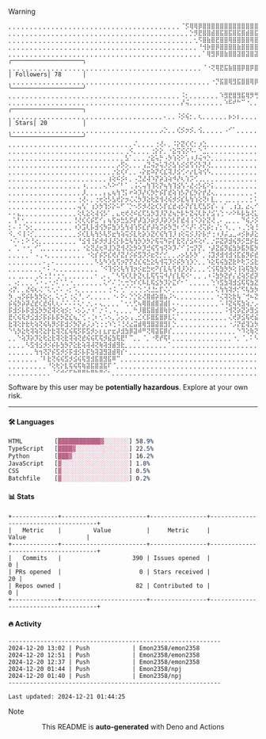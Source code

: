 > [!WARNING]
> ```
> ⡀⡀⡀⡀⡀⡀⡀⡀⡀⡀⡀⡀⡀⡀⡀⡀⡀⡀⡀⡀⡀⡀⡀⡀⡀⡀⡀⡀⡀⡀⡀⡀⡀⡀⡀⡀⡀⡀⡀⡀⠈⡫⢿⢿⡿⣿⣿⣿⣿⣿⣿⣿⣿⣿⣿⣿⣿⣿⣿⣿⣿⣿⣿⣿⣿⣿⣿⣿⣿⣿⣿⣿⣿⣿⣿⣿⣿⣿⣿⣿⣿⣿⣿⣿⣿⣿⣿⣿⣿  
> ⡀⡀⡀⡀⡀⡀⡀⡀⡀⡀⡀⡀⡀⡀⡀⡀⡀⡀⡀⡀⡀⡀⡀⡀⡀⡀⡀⡀⡀⡀⡀⡀⡀⡀⡀⡀⡀⡀⡀⡀⡀⡀⡑⡻⣟⣿⣿⣾⣿⣯⣿⣯⣿⣯⣿⣾⣿⣯⣿⣿⣽⣿⣽⣿⣽⣿⣽⣿⣽⣿⣽⣿⣽⣿⣽⣿⣽⣿⣽⣿⣽⣿⣽⣿⣽⣷⣿⣷⣿  
> ⡀⡀⡀⡀⡀⡀⡀⡀⡀⡀⡀⡀⡀⡀⡀⡀⡀⡀⡀⡀⡀⡀⡀⡀⡀⡀⡀⡀⡀⡀⡀⡀⡀⡀⡀⡀⡀⡀⡀⡀⡀⡀⡀⢂⠫⣿⣷⣿⣟⣿⣿⢿⣿⣿⣿⣿⢿⣿⢿⣻⣿⣿⢿⣿⡿⣿⣿⢿⣿⡿⣿⣿⢿⣿⢿⣿⢿⣿⢿⣿⢿⣿⢿⣿⢿⣿⡿⣿⣿  
> ⡀⡀⡀⡀⡀⡀⡀⡀⡀⡀⡀⡀⡀⡀⡀⡀⡀⡀⡀⡀⡀⡀⡀⡀⡀⡀⡀⡀⡀⡀⡀⡀⡀⡀⡀⡀⡀⡀⡀⡀⡀⡀⡀⡀⠘⢺⡷⣿⡿⣿⣿⣿⣿⣷⣿⣿⣿⣿⣿⣿⣿⣿⣿⣿⣿⣿⢿⣿⡿⣿⡿⣿⡿⣿⡿⣿⡿⣿⡿⣿⡿⣿⡿⣿⣿⢿⣿⣿⣿  
> ⡀⡀⡀⡀⡀⡀⡀⡀⡀⡀⡀⡀⡀⡀⡀⡀⡀⡀⡀⡀⡀⡀⡀⡀⡀⡀⡀⡀⡀⡀⡀⡀⡀⡀⡀⡀⡀⡀⡀⡀⡀⡀⡀⡀⡀⠁⢿⣻⡿⣿⣷⣿⣿⣽⣿⣽⣿⣽⣿⣿⣯⣷⣿⣷⣿⡿⣿⣟⣿⣟⡿⡻⡻⠝⡫⠋⢏⠛⢝⠫⠛⠏⡟⠯⠿⡻⡿⣾⢿  ╭────────────────────╮
> ⡀⡀⡀⡀⡀⡀⡀⡀⡀⡀⡀⡀⡀⡀⡀⡀⡀⡀⡀⡀⡀⡀⡀⡀⡀⡀⡀⡀⡀⡀⡀⡀⡀⡀⡀⡀⡀⡀⡀⡀⡀⡀⡀⡀⡀⠈⠐⢝⢿⣟⣯⣷⣿⣿⡿⣿⡿⣿⣿⣾⣿⢿⣻⣯⡷⡿⡛⠹⠈⠂⠊⡀⡀⡀⡀⡀⡀⡀⡀⡀⠁⠁⡀⠈⠈⡀⠊⠈⠝  │ Followers│ 78      │
> ⡀⡀⡀⡀⡀⡀⡀⡀⡀⡀⡀⡀⡀⡀⡀⡀⡀⡀⡀⡀⡀⡀⡀⡀⡀⡀⡀⡀⡀⡀⡀⡀⡀⡀⡀⡀⡀⡀⡀⡀⡀⡀⡀⡀⡀⡀⡀⠐⡙⣯⣿⢿⣻⣯⣿⣿⢿⡿⣷⢿⡽⠟⡋⠅⡁⡀⡀⡀⡀⡀⡀⡀⡀⡀⡀⡀⡀⡀⡀⡀⡀⡀⡀⡀⡀⡀⡀⡀⡀  ╰────────────────────╯
> ⡀⡀⡀⡀⡀⡀⡀⡀⡀⡀⡀⡀⡀⡀⡀⡀⡀⡀⡀⡀⡀⡀⡀⡀⡀⡀⡀⡀⡀⡀⡀⡀⡀⡀⡀⡀⡀⡀⡀⡀⠨⡂⡀⡀⡀⡀⡀⡀⡀⠱⣻⣟⣿⣻⣯⢿⡻⢛⠙⠑⡀⠁⡀⡀⡀⡀⡀⡀⡀⡀⡀⡀⡀⡀⡀⡀⡀⡀⡀⡀⡀⡀⡀⡀⡀⡀⡀⡀⡀  
> ⡀⡀⡀⡀⡀⡀⡀⡀⡀⡀⡀⡀⡀⡀⡀⡀⡀⡀⡀⡀⡀⡀⡀⡀⡀⡀⡀⡀⡀⡀⡀⡀⡀⡀⡀⡀⡀⡀⡀⡀⡜⢬⡀⡀⡀⡀⡀⡀⡀⡀⠱⠯⠞⠓⠉⠐⡀⡀⡀⡀⡀⡀⡀⡀⡀⡀⡀⡀⡀⡀⡀⡀⡀⡀⡀⡀⡀⡀⡀⡀⡀⡀⡀⡀⡀⡀⡀⡀⡀  ╭────────────────────╮
> ⡀⡀⡀⡀⡀⡀⡀⡀⡀⡀⡀⡀⡀⡀⡀⡀⡀⡀⡀⡀⡀⡀⡀⡀⡀⡀⡀⡀⡀⡀⡀⡀⡀⡀⡀⡀⠄⡀⡀⠨⡪⢮⡂⡀⢆⡀⡀⡀⡀⡀⡀⡦⡢⡆⡀⡀⡀⡀⡀⡀⡀⡀⡀⡀⡀⡀⡀⡀⡀⡀⡀⡀⡀⡀⡀⡀⡀⡀⡀⡀⡀⡀⡀⡀⡀⡀⡀⡀⡀  │ Stars│ 20          │
> ⡀⡀⡀⡀⡀⡀⡀⡀⡀⡀⡀⡀⡀⡀⡀⡀⡀⡀⡀⡀⡀⡀⡀⡀⡀⡀⡀⡀⡀⡀⡀⡀⡀⡀⡀⡠⡑⡀⡀⢎⡪⡲⡪⡀⢪⡀⡀⡀⡀⡀⠠⠊⠁⡀⡀⡀⡀⡀⡀⡀⡀⡀⡀⡀⡀⡀⡀⡀⡀⡀⡀⡀⡀⡀⡀⡀⡀⡀⡀⡀⡀⡀⡀⡀⡀⡀⡀⡀⡀  ╰────────────────────╯
> ⡀⡀⡀⡀⡀⡀⡀⡀⡀⡀⡀⡀⡀⡀⡀⡀⡀⡀⡀⡀⡀⡀⡀⡀⡀⡀⡀⡀⡀⠌⡀⡀⡀⡀⢐⢜⠄⡀⠨⡕⣝⢎⢎⡂⡰⣑⡀⡀⡀⡀⡀⡀⡀⡀⡀⡀⡀⡀⡀⡀⡀⡀⡀⡀⡀⡀⡀⡀⡀⡀⡀⡀⡀⡀⡀⡀⡀⡀⡀⡀⡀⡀⡀⡀⡀⡀⡀⡀⡀  
> ⡀⡀⡀⡀⡀⡀⡀⡀⡀⡀⡀⡀⡀⡀⡀⡀⡀⡀⡀⡀⡀⡀⡀⡀⡀⡀⡀⢀⠪⡀⡀⡀⡀⢐⡕⡕⡀⠐⣕⢭⢪⡪⠣⠄⠑⣈⡀⡀⡀⡀⡀⡀⡀⡀⡀⡀⡀⡀⡀⡀⡀⡀⡀⡀⡀⡀⡀⡀⡀⡀⡀⡀⡀⡀⡀⡀⡀⡀⡀⡀⡀⡀⡀⡀⡀⡀⡀⡀⡀  
> ⡀⡀⡀⡀⡀⡀⡀⡀⡀⡀⡀⡀⡀⡀⡀⡀⡀⡀⡀⡀⡀⡀⡀⡀⡀⡀⡀⣣⠁⡀⡀⡀⡐⣕⢥⡓⠠⡳⢱⢕⠕⢡⠰⡸⢬⠲⡑⡀⡀⡀⡀⡀⡀⡀⡀⡀⡀⡀⡀⡀⡀⡀⡀⡀⡀⡀⡀⡀⡀⡀⡀⡀⡀⡀⡀⡀⡀⡀⡀⡀⡀⡀⡀⡀⡀⡀⡀⡀⡀  
> ⡀⡀⡀⡀⡀⡀⡀⡀⡀⡀⡀⡀⡀⡀⡀⡀⡀⡀⡀⡀⡀⡀⡀⡀⡀⡠⡫⡢⡀⡀⡀⢠⣙⢬⡲⢥⡹⡪⣣⢣⡪⣪⢫⢪⡣⡝⢜⡀⡀⡀⡀⡀⡀⡀⡀⡀⡀⡀⡀⡀⡀⡀⡀⡀⡀⡀⡀⡀⡀⡀⡀⡀⡀⡀⡀⡀⡀⡀⡀⡀⡀⡀⡀⡀⡀⡀⡀⡀⡀  
> ⡀⡀⡀⡀⡀⡀⡀⡀⡀⡀⡀⡀⡀⡀⡀⡀⡀⡀⡀⡀⡀⡀⡀⡀⡐⣕⢎⠎⡀⡀⠠⡕⣖⠵⡝⢎⣎⢽⡸⣪⢊⠔⡔⣇⢵⢪⠣⡀⡀⡀⡀⡀⡀⡀⡀⡀⡀⡀⡀⡀⡀⡀⡀⢰⢱⡢⡀⡀⠠⠁⡀⡀⡀⡀⡀⡀⡀⡀⡀⡀⡀⡀⡀⡀⡀⡀⡀⡀⡀  
> ⡀⡀⡀⡀⡀⡀⡀⡀⡀⡀⡀⡀⡀⡀⡀⡀⡀⡀⡀⡀⡀⡀⡀⢰⢕⠮⡪⠆⡀⠠⣙⣜⢼⠱⡝⡵⣱⢵⠺⡜⢆⢱⡩⢊⢀⡀⡀⡀⡀⡀⡀⡀⡀⡀⡀⡀⡀⡀⡀⡀⡀⢀⡸⣕⡣⠑⡀⡠⡁⡀⡀⡀⡀⡀⡀⡀⡀⡀⡀⡀⡀⡀⡀⡀⡀⡀⡀⡀⡀  
> ⡀⡀⡀⡀⡀⡀⡀⡀⡀⡀⡀⡀⡀⡀⡀⡀⡀⠰⡀⡀⡀⡀⢄⠣⠕⠊⠃⠁⢀⢨⢌⢤⢳⢹⢕⡝⢦⢳⢹⣪⢣⠡⣜⢔⡣⣎⠕⡅⡀⡀⡀⡀⡀⡀⡀⡀⡀⡀⠐⡀⢀⢦⡫⣎⠊⡀⠐⡑⡀⡀⡀⡀⡀⡀⡀⡀⡀⡀⡀⡀⡀⡀⡀⡀⡀⡀⡀⡀⡀  
> ⡀⡀⡀⡀⡀⡀⡀⡀⡀⡀⡀⡀⡀⡀⡀⡀⡀⡸⡀⡀⡀⡀⡄⣄⢦⢳⢙⡅⠖⠵⡹⡜⢎⡳⡓⡮⡏⣞⢵⢱⡣⡝⣎⡳⡕⡞⣜⢄⡀⡀⡀⡀⡀⡀⡀⡀⡀⠄⠅⡀⡮⡺⣕⠡⡀⠠⢊⡀⡀⡀⡀⡀⡀⡀⡀⡀⡀⡀⡀⡀⡀⡀⡀⡀⡀⡀⡀⡀⡀  
> ⡀⡀⡀⡀⡀⡀⡀⡀⡀⡀⡀⡀⡀⡀⡀⡀⢐⢜⠄⡀⢐⢖⢕⡣⣣⢞⡕⡲⢌⢌⡳⡹⣕⢗⣝⢺⢜⢮⡺⡪⣎⢧⢳⢱⢕⢝⠆⣇⡀⡀⢀⡀⡀⡀⡀⡀⡂⠅⡀⣜⢮⡻⡜⡈⢀⢕⠕⡀⡀⡀⡀⡀⡀⡀⡀⡀⡀⡀⡀⡀⡀⡀⡀⡀⡀⡀⡀⡀⡀  
> ⡀⡀⡀⡀⡀⡀⡀⡀⡀⡀⡀⡀⡀⡀⡀⡀⢤⢣⠁⢰⡱⡳⢹⡪⡕⠥⠋⠈⡑⠢⡫⡺⢜⣕⢎⡣⡏⣎⣞⢴⡣⡝⡎⣇⢏⣣⡫⡎⠄⢠⠁⢀⢰⣱⡀⣔⢄⠊⡰⣭⣳⡫⣢⢁⢎⠢⠊⡀⡀⡀⡀⡀⡀⡀⡀⡀⠐⡀⡀⡀⡀⡀⡀⡀⡀⡀⡀⡀⡀  
> ⠄⠄⣄⡀⡀⡀⡀⡀⡀⡀⡀⡀⡀⡀⡀⡀⢕⢇⣕⢕⢼⢪⡣⠁⡀⣄⢖⢞⢜⠮⣎⢏⣣⡳⣹⡸⡝⣜⢦⡓⡧⡓⣝⢬⢇⡗⡜⣪⢡⢑⠐⠔⠕⠧⡧⣳⢜⣅⢮⣺⡪⣎⡆⢬⢪⢨⢀⠨⠠⡀⡀⡀⡀⡀⡀⡀⡢⡀⡀⡀⡀⡀⡀⡀⡀⡀⡀⡀⡀  
> ⡀⢡⠃⠂⡀⡀⡀⡀⡀⡀⡀⡀⡀⡀⡀⢘⢜⢎⢎⡮⣋⠊⡄⢦⢫⡲⣓⣣⡫⡞⡼⣱⡱⡵⡺⡸⡵⡱⡣⡏⣞⢼⢨⠪⡱⡕⣝⢜⢀⠄⢀⡀⡀⡀⠙⢮⡨⡪⣳⡳⡽⣲⢣⢏⢮⣺⡢⡊⠆⠆⡀⡀⡀⡀⡀⡀⡀⡀⡀⡀⡀⡀⡀⡀⡀⡀⡀⡀⡀  
> ⡂⠄⠨⠈⡢⡂⡀⡀⡀⡀⡀⡀⡀⡀⡀⠰⡱⣩⢇⡧⣺⢪⡳⡭⣳⡱⣣⢳⢼⢱⡫⣎⡞⡼⢵⡩⡮⡳⣙⠆⢊⠪⡜⠅⢜⢍⡮⡂⡌⡂⠱⡀⡀⠠⢀⢑⢵⢘⣞⣞⡽⣳⢽⣝⣗⢗⡽⣔⠅⠣⠐⠠⡀⡀⢀⠄⠁⡀⡀⡀⡀⡀⡀⡀⡀⡀⡀⡀⡀  
> ⠪⡀⠪⢸⠨⡊⡀⡀⡀⡀⡀⡀⡀⡀⡀⡀⡪⢎⣇⢧⢳⡣⢧⡫⣖⢳⢵⢭⡪⣇⢗⡵⡱⣝⢎⢮⢳⢹⡸⢰⢕⢭⡪⡸⡕⡧⡚⢐⠰⡸⡬⣠⣀⠴⡪⡷⡼⣕⣗⣗⢽⣜⣗⢧⣳⡫⡯⡺⣕⢔⠠⡤⡠⡀⠈⠂⡀⠔⡀⡀⡀⡀⡀⡀⡀⡀⡀⡀⡀  
> ⠐⠌⠄⡂⠕⢘⢔⡀⡀⡀⡀⡀⡀⡀⡀⡀⠘⣪⢺⢘⡮⡺⡺⣸⢜⡕⡧⣓⢧⢳⡳⡱⡳⡕⢯⢭⠳⡭⡎⣗⢝⡜⣪⠮⢕⠎⡀⡐⡭⣝⡽⣺⢮⡻⡪⣛⡮⣗⡗⡽⣵⣳⡳⡽⡮⡯⣫⡻⡮⣳⠹⢚⠝⡚⠌⡢⣄⡀⠁⡀⡀⡀⡀⡀⡀⡀⡀⡀⡀  
> ⡀⠈⡀⠐⠐⡀⠊⢁⡀⡀⡀⡀⡀⡀⡀⡀⡀⠐⣕⢝⣜⢖⠽⣸⡱⣝⢺⢜⣕⡳⠵⡹⣚⢮⢫⢲⢝⠵⡹⠌⠊⢨⢒⡝⡝⡀⠐⡼⣝⣮⡻⣮⣳⡳⣯⡳⣯⡳⣯⣻⣺⡪⣯⢫⣗⡽⣵⡫⣏⢆⠎⡨⣠⣕⢧⣳⡱⡡⡕⢀⢀⡀⡀⡀⡀⡀⡀⡀⡀  
> ⡀⡀⡀⡀⡀⠁⠠⢀⠠⡀⡀⡀⡀⡀⡀⡀⡀⡀⠐⢕⡎⡮⡫⣎⢞⡜⣝⡜⡪⡮⣫⡹⡪⣖⢝⡊⡊⡀⡀⡠⡢⣣⡣⡳⠁⡀⢨⣹⡺⣺⢺⣺⢪⣏⣮⡻⡮⣞⣞⣞⢮⣏⢾⣝⣞⢾⣕⢟⣜⢮⡣⠉⠈⠊⠳⢱⡣⣟⢞⢮⠢⠁⡀⡀⡀⡀⡀⡀⡀  
> ⡀⡀⡀⡀⡀⡀⡀⡀⠄⡀⠄⡀⡀⡀⡀⡀⡀⡀⡀⡀⠣⣣⠳⡱⣣⢫⡲⡝⡝⣜⣎⢮⣓⣕⢧⢺⢭⡹⡪⡮⡳⢱⡱⡑⡀⡀⠱⣕⢯⢮⣳⣝⣗⠗⢗⡩⣪⣗⢷⣕⡯⣞⣗⢷⢝⡗⣝⢷⢝⡗⡅⡀⡀⡀⢀⡀⡈⠚⢮⡫⡌⠄⡀⠄⡀⡀⡀⡀⡀  
> ⡀⡀⡀⡀⡀⡀⡀⡀⠂⠅⠠⡀⡀⡀⡀⡀⡀⡀⡀⡀⡀⠈⠪⢹⢪⢕⢧⢳⢹⡲⡪⣖⣓⢖⠝⡎⣇⢧⢫⢺⡸⡱⡕⡀⡀⡀⢊⢪⢯⣳⡳⡳⢕⢸⢵⢯⣳⡳⡯⣮⣻⡺⣮⡻⡮⡯⡯⣫⢇⠯⢎⡀⡀⡀⡀⡥⣳⢕⡀⢙⢜⡬⡊⠢⡀⡀⡀⡀⡀  
> ⡀⡀⢀⡀⡀⡀⢀⢌⢐⢘⠐⢐⠐⡀⡀⡀⡀⡀⡀⡀⠂⢀⠄⡀⠁⠣⢫⢎⢇⡗⣝⢆⣇⢯⢫⢭⠺⡜⡎⣇⢯⠪⠂⡀⡀⢀⠰⠨⣳⡳⣝⡞⡌⣜⢵⡫⣞⡽⣝⣞⢾⣜⢷⢽⢝⡽⣝⢾⢝⣗⣝⣗⢵⣑⡙⢹⢺⢩⣡⣨⡳⣝⡎⠄⡀⡀⡀⡀⡀  
> ⡀⠠⡂⡀⡀⡀⠡⠐⠠⠐⡐⠅⢁⢁⠐⡀⡀⡀⡀⡀⡀⡀⢅⠊⠌⢈⢂⢒⢑⠎⢎⠧⣇⢯⣪⡳⡹⡕⣍⠎⠂⠁⡀⡀⡀⡀⡀⢑⠱⣫⣳⢽⣺⣪⢯⢯⣳⣝⡗⡽⡵⡽⡽⣝⢷⢽⢽⢝⣞⣞⣞⢮⣫⣞⢾⣕⣗⣗⡵⣳⣝⢵⢝⡀⡀⢅⡀⡀⡀  
> ⢔⡝⡀⡀⣜⢮⢆⢌⠈⢅⢂⠌⠄⠠⡂⠡⡀⡀⡀⡀⡀⡀⡀⢐⠨⡀⢂⠁⢁⢁⢑⢈⢜⣘⣂⡏⢌⠌⡀⡀⡀⡀⡀⡀⡀⡀⡀⡀⢅⢳⢳⢽⡺⡊⠫⢧⣳⡳⡽⡽⡽⡽⣝⢮⣫⢯⡳⡯⣞⣞⢮⣻⡺⣪⣗⣗⣗⡵⣫⢗⡵⣫⠇⡀⡀⡀⠡⡀⠢  
> ⡳⢀⢤⡫⡮⡧⣳⡳⣕⢔⡀⢅⢂⠅⢐⢌⠘⡀⠔⡀⡀⡀⡀⡀⠐⠄⠕⠄⡑⡑⣕⢜⣿⣾⡵⣿⣦⡨⠢⡀⡀⡀⡀⡀⡀⡀⡀⡀⠐⢌⢽⢕⣗⢧⠈⢚⠦⣝⠽⢝⢽⢝⣮⡻⣮⡳⣯⡻⡺⣮⣳⢵⣫⣞⣞⢮⣺⡺⣝⣗⢯⡳⡁⡀⡀⠄⠕⢌⠄  
> ⡮⢮⡳⡵⡽⣜⣞⢎⣞⢮⢇⢆⠌⠌⠄⠅⢅⠂⡐⡀⠄⢄⡀⡀⡀⡀⠁⢂⢂⢋⢦⢿⣿⣾⣿⣽⣾⡇⠄⠄⡀⡀⡀⡀⡀⡀⡀⡀⡀⠡⠸⣝⢮⢯⣳⢵⡐⡠⢉⠣⡉⠑⣪⢯⣺⢼⣺⣺⢽⡺⣮⣻⣺⡺⣮⣻⣪⣻⣺⡪⡧⡯⢀⠂⠂⡀⡀⡀⠑  
> ⡯⣺⡪⡧⡯⣺⣪⡳⡳⣝⢽⢕⢵⡪⡂⠡⡢⡡⡐⠰⠁⡐⠨⢀⠠⡀⡀⡀⡀⠓⡸⣿⣯⣿⣾⣿⢷⡗⠕⡀⡀⡀⡀⡀⡀⡀⡀⡀⡀⡀⠨⢺⢝⡵⣝⡵⣻⣪⢗⡷⡽⣝⡮⡷⣝⣗⢷⣝⢷⣝⣖⣗⢗⡽⣺⢜⣞⢮⣺⡺⣝⠎⡀⡀⡀⡀⡀⡀⡀  
> ⣟⢎⢮⢯⡺⣪⣺⡪⡯⡮⡧⡯⡳⣝⣎⢦⡈⢊⠠⢈⠆⢂⠡⠢⡀⡡⡢⡢⢠⢀⣊⢎⡯⣿⣯⣿⡿⣇⢅⠁⡀⡀⡀⡀⡀⡀⡀⡀⡀⡀⡀⢌⢞⡽⣪⢯⢞⣮⡻⣪⢏⣮⡻⡮⣳⣳⡳⣧⣳⣳⡳⣝⢷⣝⢷⣝⢾⢝⡞⣞⢼⡀⡀⡀⡀⡀⡀⡀⡀  
> ⣗⢽⢕⡗⣗⢗⢵⢝⢮⢧⡻⡪⡯⣺⡪⡳⡝⡴⡨⡰⢑⢐⢐⠱⢑⠨⢘⢜⣔⣭⣾⢿⣻⣿⣽⣿⣻⡇⡑⡀⡀⡀⡀⡀⡀⡀⡀⡀⡀⡀⡀⠐⡨⡝⣞⢽⣱⡳⣝⣗⢯⣞⢽⡺⣵⡳⣝⢞⢮⡺⣜⣗⣗⢧⢗⡧⡯⣳⢽⡪⡇⡀⡀⡀⡀⡀⡀⡀⡀  
> ⠑⢣⡳⣕⢗⢽⢵⢝⣕⡗⣗⢽⢝⣎⢮⢯⡫⡯⣫⡺⡢⡆⣆⡖⣖⡼⣺⣳⡿⣽⠾⠛⢝⢿⣽⣯⡿⡎⡀⡀⡀⡀⡀⡀⡀⡀⡀⡀⡀⡀⡀⡀⡀⠑⠹⢕⢷⢝⣕⢧⢷⢽⢕⡟⣞⢮⡳⡯⡯⣺⢵⢳⡱⡫⡳⡹⠹⢘⢑⠨⡀⡀⡀⡀⡀⡀⡀⡀⡀  
> ⡀⡀⠑⢵⡹⡵⡹⣕⢗⣕⣗⢽⢕⣗⢽⢵⢝⣞⢮⢮⢏⢯⡺⣮⣳⢯⣟⠃⠉⡀⡀⠈⡀⠐⢟⡞⢯⠇⡀⡀⡀⡀⡀⡀⡀⡀⡀⡀⡀⡀⡀⡀⠐⡀⠈⡀⠅⠣⠙⢝⠎⢓⢙⠪⡪⡑⠝⡌⡊⡂⢕⠐⠔⡁⠆⠌⡊⠆⢅⠂⡀⡀⡀⡀⡀⡀⡀⡀⡀  
> ⡀⡀⡀⡀⠣⣫⢺⣪⡺⡪⡮⡧⣳⡳⡝⣕⣗⢵⢽⢼⢝⢷⢽⣺⣾⣻⣗⡀⡀⡀⡀⡀⡀⡀⡀⡀⡀⠁⡀⡀⡀⡀⡀⡀⡀⡀⡀⡀⡀⡀⡀⡀⡀⡀⡀⡀⡀⡀⡀⡀⠈⡀⠁⠁⠐⠈⢈⢈⢈⠄⢄⠐⠔⡈⢌⢊⢂⢅⢂⡀⡀⡀⡀⡀⡀⡀⡀⡀⡀  
> ⡀⡀⡀⡀⡀⡀⢳⢲⢝⡝⡮⣫⡺⡪⡯⣺⡪⡧⡯⣳⢽⣽⣻⣽⣾⢿⡎⠂⡀⡀⡀⡀⡀⡀⡀⡀⡀⡀⡀⡀⡀⡀⡀⡀⡀⡀⡀⡀⡀⡀⡀⡀⡀⡀⡀⡀⡀⡀⡀⡀⡀⡀⡀⡀⠐⡀⠑⡐⢐⢌⠂⢅⢕⠌⢔⠔⢔⢔⡀⡀⡀⡀⡀⡀⡀⡀⡀⡀⢀  
> ⡀⡀⡀⡀⡀⡀⡀⠈⠇⣗⢝⢮⢮⣫⡺⣪⢮⢯⣻⣺⣯⣿⣻⣯⠿⠉⡀⡀⡀⡀⡀⡀⡀⡀⡀⡀⡀⡀⡀⡀⡀⡀⡀⡀⡀⡀⡀⡀⡀⡀⡀⡀⡀⡀⡀⡀⡀⡀⡀⡀⡀⡀⡀⡀⡀⠐⡀⡈⡰⠨⠨⡢⠡⠡⡢⠪⡀⡂⡀⡀⡀⡀⡀⡀⡀⡀⡀⡀⢴  
> ⡀⡀⡀⡀⡀⡀⡀⡀⡀⠘⢕⢗⡕⣇⢯⢮⢯⢷⣽⣯⣿⣽⣯⠏⠈⡀⡀⡀⡀⡀⡀⡀⡀⡀⡀⡀⡀⡀⡀⡀⡀⡀⡀⡀⡀⡀⡀⡀⡀⡀⡀⡀⡀⡀⡀⡀⡀⡀⡀⡀⡀⡀⡀⡀⡀⡀⡀⡐⠌⠌⠔⢔⢅⢑⠐⡈⠌⠂⡀⡀⡀⡀⡀⡀⡀⡀⡀⢠⣫  
> ⡀⡀⡀⡀⡀⡀⡀⡀⡀⡀⠈⠊⠚⠊⠋⠓⠛⠛⠓⠛⠓⠛⠊⠂⡀⡀⡀⡀⡀⡀⡀⡀⡀⡀⡀⡀⡀⡀⡀⡀⡀⡀⡀⡀⡀⡀⡀⡀⡀⡀⡀⡀⡀⡀⡀⡀⡀⡀⡀⡀⡀⡀⡀⡀⡀⡀⡀⡀⠁⡀⠁⠁⠁⡀⠁⠈⡀⠂⡀⡀⡀⡀⡀⡀⡀⡀⡀⠑⠛  
> ```
> <p>Software by this user may be <b>potentially hazardous</b>. Explore at your own risk.</p>

---

#### 🛠️ Languages
```css
HTML         [████████████▓░░░░░░░] 58.9%
TypeScript   [████▓░░░░░░░░░░░░░░░] 22.5%
Python       [███▓░░░░░░░░░░░░░░░░] 16.2%
JavaScript   [▓░░░░░░░░░░░░░░░░░░░] 1.8%
CSS          [▓░░░░░░░░░░░░░░░░░░░] 0.5%
Batchfile    [▓░░░░░░░░░░░░░░░░░░░] 0.2%
```

#### 📊 Stats
```
+-------------+------------------------+----------------+--------------------------------------+
|   Metric    |         Value          |     Metric     |                Value                 |
+-------------+------------------------+----------------+--------------------------------------+
|   Commits   |                    390 | Issues opened  |                                    0 |
| PRs opened  |                      0 | Stars received |                                   20 |
| Repos owned |                     82 | Contributed to |                                    0 |
+-------------+------------------------+----------------+--------------------------------------+
```

#### 🔥 Activity
```
------------------------------------------------------------
2024-12-20 13:02 | Push            | Emon2358/emon2358
2024-12-20 12:51 | Push            | Emon2358/emon2358
2024-12-20 12:37 | Push            | Emon2358/emon2358
2024-12-20 01:44 | Push            | Emon2358/npj
2024-12-20 01:40 | Push            | Emon2358/npj
------------------------------------------------------------

Last updated: 2024-12-21 01:44:25
```

> [!NOTE]
> <p align="center">This README is <b>auto-generated</b> with Deno and Actions</p>
